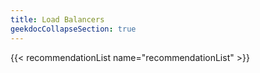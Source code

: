 ```yaml
---
title: Load Balancers
geekdocCollapseSection: true
---
```


{{< recommendationList name="recommendationList" >}}
